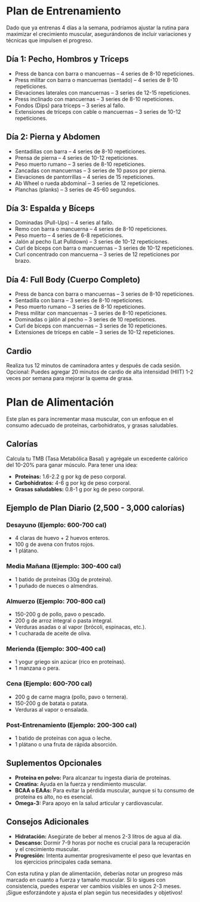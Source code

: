 # Plan de Entrenamiento

Dado que ya entrenas 4 días a la semana, podríamos ajustar la rutina para maximizar el crecimiento muscular, asegurándonos de incluir variaciones y técnicas que impulsen el progreso.

## Día 1: Pecho, Hombros y Tríceps
- Press de banca con barra o mancuernas – 4 series de 8-10 repeticiones.
- Press militar con barra o mancuernas (sentado) – 4 series de 8-10 repeticiones.
- Elevaciones laterales con mancuernas – 3 series de 12-15 repeticiones.
- Press inclinado con mancuernas – 3 series de 8-10 repeticiones.
- Fondos (Dips) para tríceps – 3 series al fallo.
- Extensiones de tríceps con cable o mancuernas – 3 series de 10-12 repeticiones.

## Día 2: Pierna y Abdomen
- Sentadillas con barra – 4 series de 8-10 repeticiones.
- Prensa de pierna – 4 series de 10-12 repeticiones.
- Peso muerto rumano – 3 series de 8-10 repeticiones.
- Zancadas con mancuernas – 3 series de 10 pasos por pierna.
- Elevaciones de pantorrillas – 4 series de 15 repeticiones.
- Ab Wheel o rueda abdominal – 3 series de 12 repeticiones.
- Planchas (planks) – 3 series de 45-60 segundos.

## Día 3: Espalda y Bíceps
- Dominadas (Pull-Ups) – 4 series al fallo.
- Remo con barra o mancuerna – 4 series de 8-10 repeticiones.
- Peso muerto – 4 series de 6-8 repeticiones.
- Jalón al pecho (Lat Pulldown) – 3 series de 10-12 repeticiones.
- Curl de bíceps con barra o mancuernas – 3 series de 10-12 repeticiones.
- Curl concentrado con mancuerna – 3 series de 12 repeticiones por brazo.

## Día 4: Full Body (Cuerpo Completo)
- Press de banca con barra o mancuernas – 3 series de 8-10 repeticiones.
- Sentadilla con barra – 3 series de 8-10 repeticiones.
- Peso muerto rumano – 3 series de 8-10 repeticiones.
- Press militar con mancuernas – 3 series de 8-10 repeticiones.
- Dominadas o jalón al pecho – 3 series de 10 repeticiones.
- Curl de bíceps con mancuernas – 3 series de 10 repeticiones.
- Extensiones de tríceps en cable – 3 series de 10-12 repeticiones.

## Cardio
Realiza tus 12 minutos de caminadora antes y después de cada sesión.  
Opcional: Puedes agregar 20 minutos de cardio de alta intensidad (HIIT) 1-2 veces por semana para mejorar la quema de grasa.

# Plan de Alimentación

Este plan es para incrementar masa muscular, con un enfoque en el consumo adecuado de proteínas, carbohidratos, y grasas saludables.

## Calorías
Calcula tu TMB (Tasa Metabólica Basal) y agrégale un excedente calórico del 10-20% para ganar músculo. Para tener una idea:

- **Proteínas:** 1.6-2.2 g por kg de peso corporal.
- **Carbohidratos:** 4-6 g por kg de peso corporal.
- **Grasas saludables:** 0.8-1 g por kg de peso corporal.

## Ejemplo de Plan Diario (2,500 - 3,000 calorías)

### Desayuno (Ejemplo: 600-700 cal)
- 4 claras de huevo + 2 huevos enteros.
- 100 g de avena con frutos rojos.
- 1 plátano.

### Media Mañana (Ejemplo: 300-400 cal)
- 1 batido de proteínas (30g de proteína).
- 1 puñado de nueces o almendras.

### Almuerzo (Ejemplo: 700-800 cal)
- 150-200 g de pollo, pavo o pescado.
- 200 g de arroz integral o pasta integral.
- Verduras asadas o al vapor (brócoli, espinacas, etc.).
- 1 cucharada de aceite de oliva.

### Merienda (Ejemplo: 300-400 cal)
- 1 yogur griego sin azúcar (rico en proteínas).
- 1 manzana o pera.

### Cena (Ejemplo: 600-700 cal)
- 200 g de carne magra (pollo, pavo o ternera).
- 150-200 g de batata o patata.
- Verduras al vapor o ensalada.

### Post-Entrenamiento (Ejemplo: 200-300 cal)
- 1 batido de proteínas con agua o leche.
- 1 plátano o una fruta de rápida absorción.

## Suplementos Opcionales
- **Proteína en polvo:** Para alcanzar tu ingesta diaria de proteínas.
- **Creatina:** Ayuda en la fuerza y rendimiento muscular.
- **BCAA o EAAs:** Para evitar la pérdida muscular, aunque si tu consumo de proteína es alto, no es esencial.
- **Omega-3:** Para apoyo en la salud articular y cardiovascular.

## Consejos Adicionales
- **Hidratación:** Asegúrate de beber al menos 2-3 litros de agua al día.
- **Descanso:** Dormir 7-9 horas por noche es crucial para la recuperación y el crecimiento muscular.
- **Progresión:** Intenta aumentar progresivamente el peso que levantas en los ejercicios principales cada semana.

Con esta rutina y plan de alimentación, deberías notar un progreso más marcado en cuanto a fuerza y tamaño muscular. Si lo sigues con consistencia, puedes esperar ver cambios visibles en unos 2-3 meses. ¡Sigue esforzándote y ajusta el plan según tus necesidades y objetivos!
